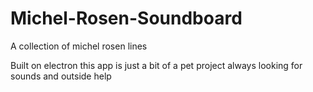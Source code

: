 # Michel-Rosen-Soundboard
A collection of michel rosen lines

Built on electron this app is just a bit of a pet project always looking for sounds and outside help
